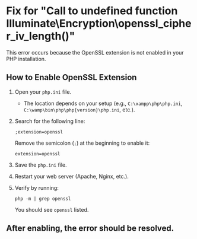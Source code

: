 # Fix for "Call to undefined function Illuminate\Encryption\openssl_cipher_iv_length()"

This error occurs because the OpenSSL extension is not enabled in your PHP installation.

## How to Enable OpenSSL Extension

1. Open your `php.ini` file.  
   - The location depends on your setup (e.g., `C:\xampp\php\php.ini`, `C:\wamp\bin\php\php{version}\php.ini`, etc.).

2. Search for the following line:
   ```
   ;extension=openssl
   ```
   Remove the semicolon (`;`) at the beginning to enable it:
   ```
   extension=openssl
   ```

3. Save the `php.ini` file.

4. Restart your web server (Apache, Nginx, etc.).

5. Verify by running:
   ```
   php -m | grep openssl
   ```
   You should see `openssl` listed.

## After enabling, the error should be resolved.
